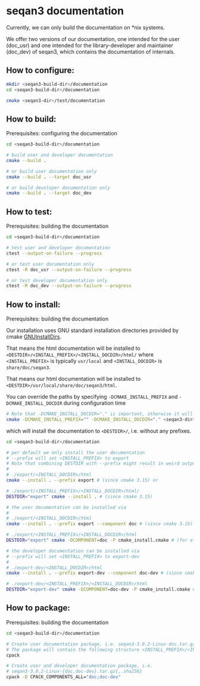 <!-- SPDX-FileCopyrightText: 2006-2023, Knut Reinert & Freie Universität Berlin
     SPDX-FileCopyrightText: 2016-2023, Knut Reinert & MPI für molekulare Genetik
     SPDX-License-Identifier: CC-BY-4.0
-->

# seqan3 documentation

Currently, we can only build the documentation on *nix systems.

We offer two versions of our documentation, one intended for the user (doc_usr) and one intended for the
library-developer and maintainer (doc_dev) of seqan3, which contains the documentation of internals.

## How to configure:

```bash
mkdir <seqan3-build-dir>/documentation
cd <seqan3-build-dir>/documentation

cmake <seqan3-dir>/test/documentation
```

## How to build:

Prerequisites: configuring the documentation

```bash
cd <seqan3-build-dir>/documentation

# build user and developer documentation
cmake --build .

# or build user documentation only
cmake --build . --target doc_usr

# or build developer documentation only
cmake --build . --target doc_dev
```

## How to test:

Prerequisites: building the documentation

```bash
cd <seqan3-build-dir>/documentation

# test user and developer documentation
ctest --output-on-failure --progress

# or test user documentation only
ctest -R doc_usr --output-on-failure --progress

# or test developer documentation only
ctest -R doc_dev --output-on-failure --progress
```

## How to install:

Prerequisites: building the documentation

Our installation uses GNU standard installation directories provided by cmake
[GNUInstallDirs](https://cmake.org/cmake/help/v3.19/module/GNUInstallDirs.html#module:GNUInstallDirs).

That means the html documentation will be installed to `<DESTDIR>/<INSTALL_PREFIX>/<INSTALL_DOCDIR>/html/` where 
`<INSTALL_PREFIX>` is typically `usr/local` and `<INSTALL_DOCDIR>` is `share/doc/seqan3`.

That means our html documentation will be installed to `<DESTDIR>/usr/local/share/doc/seqan3/html`.

You can override the paths by specifying `-DCMAKE_INSTALL_PREFIX` and `-DCMAKE_INSTALL_DOCDIR` during configuration time

```bash
# Note that -DCMAKE_INSTALL_DOCDIR="." is important, otherwise it will install it to `share/doc/seqan3`
cmake -DCMAKE_INSTALL_PREFIX="" -DCMAKE_INSTALL_DOCDIR="." <seqan3-dir>/test/documentation
```

which will install the documentation to `<DESTDIR>/`, i.e. without any prefixes.

```bash
cd <seqan3-build-dir>/documentation

# per default we only install the user documentation
# --prefix will set <INSTALL_PREFIX> to export
# Note that combining DESTDIR with --prefix might result in weird output
#
# ./export/<INSTALL_DOCDIR>/html
cmake --install . --prefix export # (since cmake 3.15) or

# ./export/<INSTALL_PREFIX>/<INSTALL_DOCDIR>/html/
DESTDIR="export" cmake --install . # (since cmake 3.15)

# the user documentation can be installed via
#
# ./export/<INSTALL_DOCDIR>/html
cmake --install . --prefix export --component doc # (since cmake 3.15) or

# ./export/<INSTALL_PREFIX>/<INSTALL_DOCDIR>/html
DESTDIR="export" cmake -DCOMPONENT=doc -P cmake_install.cmake # (for older cmake versions)

# the developer documentation can be installed via
# --prefix will set <INSTALL_PREFIX> to export-dev
#
# ./export-dev/<INSTALL_DOCDIR>/html
cmake --install . --prefix export-dev --component doc-dev # (since cmake 3.15) or

# ./export-dev/<INSTALL_PREFIX>/<INSTALL_DOCDIR>/html
DESTDIR="export-dev" cmake -DCOMPONENT=doc-dev -P cmake_install.cmake # (for older cmake versions)
```

## How to package:

Prerequisites: building the documentation

```bash
cd <seqan3-build-dir>/documentation

# Create user documentation package, i.e. seqan3-3.0.2-Linux-doc.tar.gz{,.sha256}
# The package will contain the following structure <INSTALL_PREFIX>/<INSTALL_DOCDIR>/html
cpack

# Create user and developer documentation package, i.e.
# seqan3-3.0.2-Linux-{doc,doc-dev}.tar.gz{,.sha256}
cpack -D CPACK_COMPONENTS_ALL="doc;doc-dev"
```
